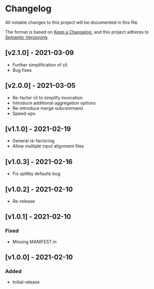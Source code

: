 # Changelog
All notable changes to this project will be documented in this file.

The format is based on [Keep a Changelog](https://keepachangelog.com/en/1.0.0/),
and this project adheres to [Semantic Versioning](https://semver.org/spec/v2.0.0.html).

## [v2.1.0] - 2021-03-09
- Further simplification of cli
- Bug fixes

## [v2.0.0] - 2021-03-05
- Re-factor cli to simplify invocation
- Introduce additional aggregation options
- Re-introduce merge subcommand
- Speed-ups

## [v1.1.0] - 2021-02-19
- General re-factoring
- Allow multiple input alignment files

## [v1.0.3] - 2021-02-16
- Fix splitby defaults bug

## [v1.0.2] - 2021-02-10
- Re-release

## [v1.0.1] - 2021-02-10
### Fixed
- Missing MANIFEST.in

## [v1.0.0] - 2021-02-10
### Added
- Initial release

